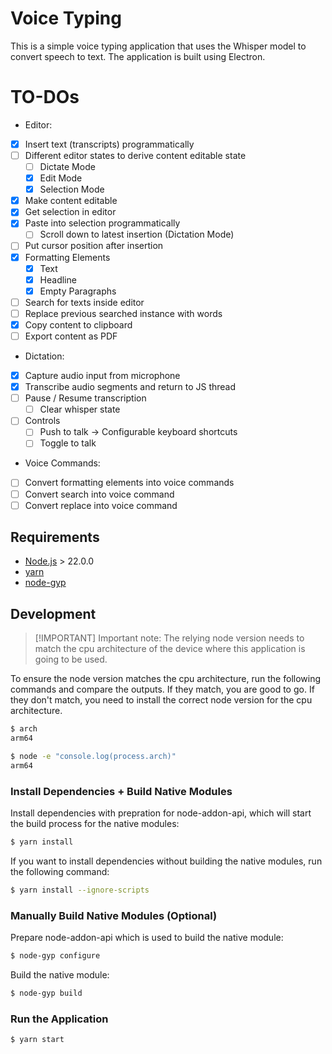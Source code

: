 # Voice Typing

This is a simple voice typing application that uses the Whisper model to convert
speech to text. The application is built using Electron.

# TO-DOs

- Editor:
- [x] Insert text (transcripts) programmatically
- [ ] Different editor states to derive content editable state
  - [ ] Dictate Mode
  - [x] Edit Mode
  - [x] Selection Mode
- [x] Make content editable
- [x] Get selection in editor
- [x] Paste into selection programmatically
  - [ ] Scroll down to latest insertion (Dictation Mode)
- [ ] Put cursor position after insertion
- [x] Formatting Elements
  - [x] Text
  - [x] Headline
  - [x] Empty Paragraphs
- [ ] Search for texts inside editor
- [ ] Replace previous searched instance with words
- [x] Copy content to clipboard
- [ ] Export content as PDF
- Dictation:
- [x] Capture audio input from microphone
- [x] Transcribe audio segments and return to JS thread
- [ ] Pause / Resume transcription
  - [ ] Clear whisper state
- [ ] Controls
  - [ ] Push to talk -> Configurable keyboard shortcuts
  - [ ] Toggle to talk
- Voice Commands:
- [ ] Convert formatting elements into voice commands
- [ ] Convert search into voice command
- [ ] Convert replace into voice command

## Requirements

- [Node.js](https://nodejs.org/en/download/package-manager) > 22.0.0
- [yarn](https://yarnpkg.com/)
- [node-gyp](https://github.com/nodejs/node-gyp)

## Development

> [!IMPORTANT] Important note: The relying node version needs to match the cpu
> architecture of the device where this application is going to be used.

To ensure the node version matches the cpu architecture, run the following
commands and compare the outputs. If they match, you are good to go. If they
don't match, you need to install the correct node version for the cpu
architecture.

```bash
$ arch
arm64

$ node -e "console.log(process.arch)"
arm64
```

### Install Dependencies + Build Native Modules

Install dependencies with prepration for node-addon-api, which will start the
build process for the native modules:

```bash
$ yarn install
```

If you want to install dependencies without building the native modules, run the
following command:

```bash
$ yarn install --ignore-scripts
```

### Manually Build Native Modules (Optional)

Prepare node-addon-api which is used to build the native module:

```bash
$ node-gyp configure
```

Build the native module:

```bash
$ node-gyp build
```

### Run the Application

```bash
$ yarn start
```
